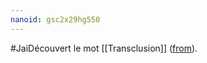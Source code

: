 ```yaml
---
nanoid: gsc2x29hg550
---
```

#JaiDécouvert le mot [[Transclusion]] ([from](https://gwern.net/design#backlink)).

